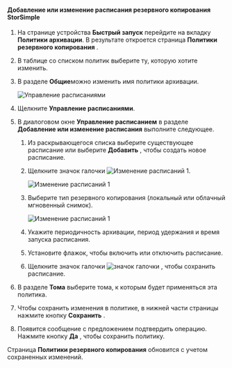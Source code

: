 
<!--author=SharS last changed: 11/04/15-->

#### <a name="to-add-or-modify-a-storsimple-backup-schedule"></a>Добавление или изменение расписания резервного копирования StorSimple
1. На странице устройства **Быстрый запуск** перейдите на вкладку **Политики архивации**. В результате откроется страница **Политики резервного копирования** .
2. В таблице со списком политик выберите ту, которую хотите изменить.
3. В разделе **Общие**можно изменить имя политики архивации.
   
     ![Управление расписаниями](./media/storsimple-add-modify-backup-schedule-u2/AddModifyGeneral.png)
4. Щелкните **Управление расписаниями**. 
5. В диалоговом окне **Управление расписанием** в разделе **Добавление или изменение расписания** выполните следующее.
   
   1. Из раскрывающегося списка выберите существующее расписание или выберите **Добавить** , чтобы создать новое расписание.
   2. Щелкните значок галочки  ![Изменение расписаний 1](./media/storsimple-add-modify-backup-schedule-u2/HCS_CheckIcon-include.png). 
      
       ![Изменение расписаний 1](./media/storsimple-add-modify-backup-schedule-u2/AddModify1.png)
   3. Выберите тип резервного копирования (локальный или облачный мгновенный снимок).
      
       ![Изменение расписаний 1](./media/storsimple-add-modify-backup-schedule-u2/AddModify2.png) 
   4. Укажите периодичность архивации, период удержания и время запуска расписания.
   5. Установите флажок, чтобы включить или отключить расписание.
   6. Щелкните значок галочки  ![значок галочки](./media/storsimple-add-modify-backup-schedule-u2/HCS_CheckIcon-include.png) , чтобы сохранить расписание.
6. В разделе **Тома** выберите тома, к которым будет применяться эта политика.
7. Чтобы сохранить изменения в политике, в нижней части страницы нажмите кнопку **Сохранить** .
8. Появится сообщение с предложением подтвердить операцию. Нажмите кнопку **Да** , чтобы сохранить политику.

Страница **Политики резервного копирования** обновится с учетом сохраненных изменений.

